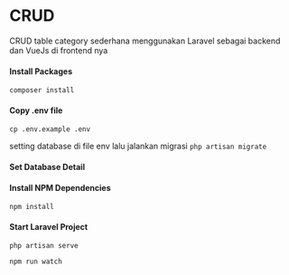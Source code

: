 # CRUD

CRUD table category sederhana menggunakan Laravel sebagai backend dan VueJs di frontend nya


#### Install Packages

```
composer install
```

#### Copy .env file

```
cp .env.example .env
```

setting database di file env lalu jalankan migrasi ```php artisan migrate```

#### Set Database Detail

#### Install NPM Dependencies

```
npm install
```

#### Start Laravel Project

```
php artisan serve
```

```
npm run watch
```
